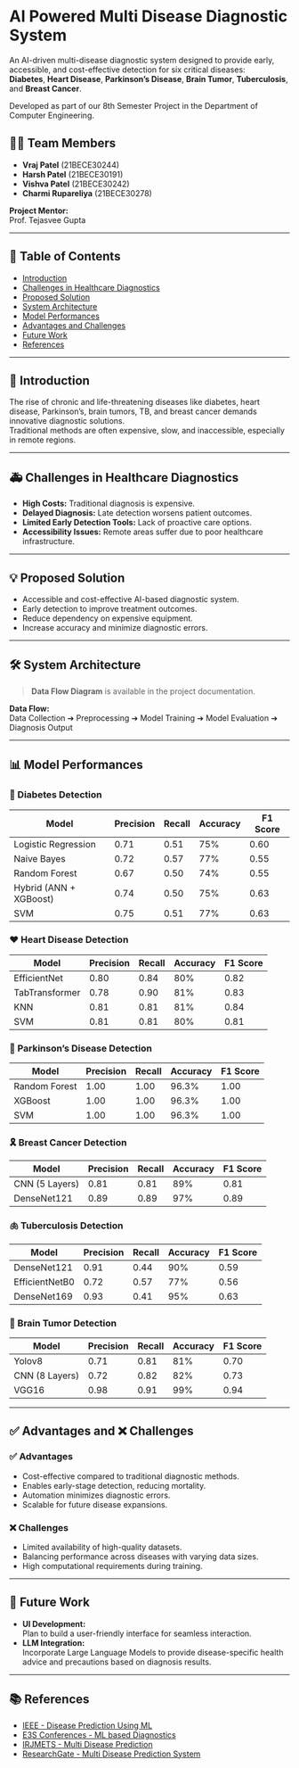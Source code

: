 # AI Powered Multi Disease Diagnostic System

An AI-driven multi-disease diagnostic system designed to provide early, accessible, and cost-effective detection for six critical diseases:  
**Diabetes**, **Heart Disease**, **Parkinson’s Disease**, **Brain Tumor**, **Tuberculosis**, and **Breast Cancer**.

Developed as part of our 8th Semester Project in the Department of Computer Engineering.

## 👨‍💻 Team Members
- **Vraj Patel** (21BECE30244)
- **Harsh Patel** (21BECE30191)
- **Vishva Patel** (21BECE30242)
- **Charmi Rupareliya** (21BECE30278)

**Project Mentor:**  
Prof. Tejasvee Gupta

---

## 📖 Table of Contents
- [Introduction](#introduction)
- [Challenges in Healthcare Diagnostics](#challenges-in-healthcare-diagnostics)
- [Proposed Solution](#proposed-solution)
- [System Architecture](#system-architecture)
- [Model Performances](#model-performances)
- [Advantages and Challenges](#advantages-and-challenges)
- [Future Work](#future-work)
- [References](#references)

---

## 📌 Introduction
The rise of chronic and life-threatening diseases like diabetes, heart disease, Parkinson’s, brain tumors, TB, and breast cancer demands innovative diagnostic solutions.  
Traditional methods are often expensive, slow, and inaccessible, especially in remote regions.

---

## 🚑 Challenges in Healthcare Diagnostics
- **High Costs:** Traditional diagnosis is expensive.
- **Delayed Diagnosis:** Late detection worsens patient outcomes.
- **Limited Early Detection Tools:** Lack of proactive care options.
- **Accessibility Issues:** Remote areas suffer due to poor healthcare infrastructure.

---

## 💡 Proposed Solution
- Accessible and cost-effective AI-based diagnostic system.
- Early detection to improve treatment outcomes.
- Reduce dependency on expensive equipment.
- Increase accuracy and minimize diagnostic errors.

---

## 🛠️ System Architecture
> **Data Flow Diagram** is available in the project documentation.

**Data Flow:**  
Data Collection ➔ Preprocessing ➔ Model Training ➔ Model Evaluation ➔ Diagnosis Output

---

## 📊 Model Performances

### 🔵 Diabetes Detection
| Model                | Precision | Recall | Accuracy | F1 Score |
|----------------------|-----------|--------|----------|----------|
| Logistic Regression  | 0.71      | 0.51   | 75%      | 0.60     |
| Naive Bayes           | 0.72      | 0.57   | 77%      | 0.55     |
| Random Forest         | 0.67      | 0.50   | 74%      | 0.55     |
| Hybrid (ANN + XGBoost) | 0.74     | 0.50   | 75%      | 0.63     |
| SVM                   | 0.75      | 0.51   | 77%      | 0.63     |

### ❤️ Heart Disease Detection
| Model           | Precision | Recall | Accuracy | F1 Score |
|-----------------|-----------|--------|----------|----------|
| EfficientNet    | 0.80      | 0.84   | 80%      | 0.82     |
| TabTransformer  | 0.78      | 0.90   | 81%      | 0.83     |
| KNN             | 0.81      | 0.81   | 81%      | 0.84     |
| SVM             | 0.81      | 0.81   | 80%      | 0.81     |

### 🧠 Parkinson’s Disease Detection
| Model             | Precision | Recall | Accuracy | F1 Score |
|-------------------|-----------|--------|----------|----------|
| Random Forest     | 1.00      | 1.00   | 96.3%    | 1.00     |
| XGBoost           | 1.00      | 1.00   | 96.3%    | 1.00     |
| SVM               | 1.00      | 1.00   | 96.3%    | 1.00     |

### 🎗️ Breast Cancer Detection
| Model             | Precision | Recall | Accuracy | F1 Score |
|-------------------|-----------|--------|----------|----------|
| CNN (5 Layers)    | 0.81      | 0.81   | 89%      | 0.81     |
| DenseNet121       | 0.89      | 0.89   | 97%      | 0.89     |

### 🫁 Tuberculosis Detection
| Model             | Precision | Recall | Accuracy | F1 Score |
|-------------------|-----------|--------|----------|----------|
| DenseNet121       | 0.91      | 0.44   | 90%      | 0.59     |
| EfficientNetB0    | 0.72      | 0.57   | 77%      | 0.56     |
| DenseNet169       | 0.93      | 0.41   | 95%      | 0.63     |

### 🧠 Brain Tumor Detection
| Model             | Precision | Recall | Accuracy | F1 Score |
|-------------------|-----------|--------|----------|----------|
| Yolov8            | 0.71      | 0.81   | 81%      | 0.70     |
| CNN (8 Layers)    | 0.72      | 0.82   | 82%      | 0.73     |
| VGG16             | 0.98      | 0.91   | 99%      | 0.94     |

---

## ✅ Advantages and ❌ Challenges

### ✅ Advantages
- Cost-effective compared to traditional diagnostic methods.
- Enables early-stage detection, reducing mortality.
- Automation minimizes diagnostic errors.
- Scalable for future disease expansions.

### ❌ Challenges
- Limited availability of high-quality datasets.
- Balancing performance across diseases with varying data sizes.
- High computational requirements during training.

---

## 🚀 Future Work
- **UI Development:**  
  Plan to build a user-friendly interface for seamless interaction.
- **LLM Integration:**  
  Incorporate Large Language Models to provide disease-specific health advice and precautions based on diagnosis results.

---

## 📚 References
- [IEEE - Disease Prediction Using ML](https://ieeexplore.ieee.org/document/10060903)
- [E3S Conferences - ML based Diagnostics](https://www.e3s-conferences.org/articles/e3sconf/pdf/2023/67/e3sconf_icmpc2023_01051.pdf)
- [IRJMETS - Multi Disease Prediction](https://www.irjmets.com/uploadedfiles/paper/issue_1_january_2024/48476/final/fin_irjmets1705419474.pdf)
- [ResearchGate - Multi Disease Prediction System](https://www.researchgate.net/publication/381309960_MULTI_DISEASE_PREDICTION_SYSTEM_USING_MACHINE_LEARNING)
